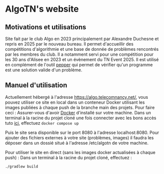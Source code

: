 # AlgoTN's website

## Motivations et utilisations
Site fait par le club Algo en 2023 principalement par Alexandre Duchesne et repris en 2025 par le nouveau bureau. Il permet d'accueillir des compétitions d'algorithmie et une base de donnée de problèmes rencontrés par les membres du club. Il a notamment servi pour une compétition pour les 30 ans d'Alisee en 2023 et un évènement du TN Event 2025. Il est utilisé en complément de l'outil [pepper](https://github.com/TN-Club-Algo/pepper) qui permet de vérifier qu'un programme est une solution valide d'un problème.

## Manuel d'utilisation
Actuellement hébergé à l'adresse https://algo.telecomnancy.net/, vous pouvez utiliser ce site en local dans un conteneur Docker utilisant les images publiées à chaque push de la branche main des projets. 
Pour faire ceci :
Assurer-vous d'avoir [Docker](https://docs.docker.com/engine/install/) d'installé sur votre machine.
Dans un terminal à la racine du projet cloné une fois connecter avec les bons accès tuto [ici](https://www.andrewhoog.com/post/authorizing-github-container-registry/), effectuez 
``` docker compose up ```
 
Puis le site sera disponible sur le port 8080 à l'adresse localhost:8080.
Pour ajouter des fichiers externes à votre site (problèmes, images) il faudra les déposer dans un dossié situé à l'adresse /etc/algotn de votre machine. 

Pour utiliser le site en direct (sans les images docker actualisées à chaque push) : 
Dans un terminal à la racine du projet cloné, effectuez :

```./gradlew build ```